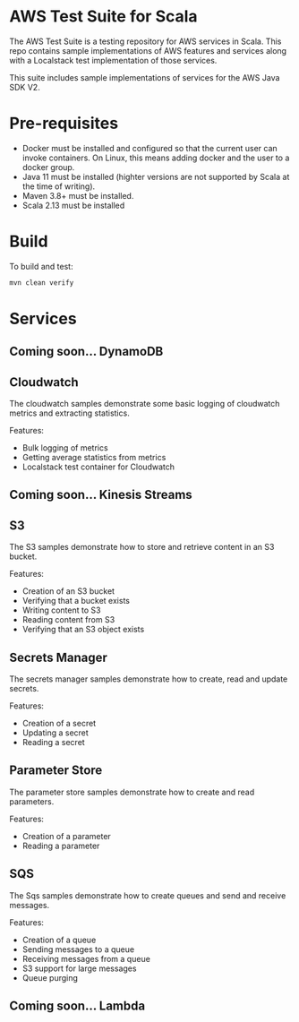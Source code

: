 # AWS Test Suite for Scala

The AWS Test Suite is a testing repository for AWS services in Scala.
This repo contains sample implementations of AWS features and services along with a Localstack test implementation of
those services.

This suite includes sample implementations of services for the AWS Java SDK V2.

# Pre-requisites

* Docker must be installed and configured so that the current user can invoke containers. On Linux, this means adding
docker and the user to a docker group.
* Java 11 must be installed (highter versions are not supported by Scala at the time of writing).
* Maven 3.8+ must be installed.
* Scala 2.13 must be installed

# Build
To build and test:
```bash
mvn clean verify
```

# Services
## Coming soon... DynamoDB

## Cloudwatch

The cloudwatch samples demonstrate some basic logging of cloudwatch metrics and extracting statistics.

Features:
* Bulk logging of metrics
* Getting average statistics from metrics
* Localstack test container for Cloudwatch

## Coming soon... Kinesis Streams

## S3

The S3 samples demonstrate how to store and retrieve content in an S3 bucket.

Features:
* Creation of an S3 bucket
* Verifying that a bucket exists
* Writing content to S3
* Reading content from S3
* Verifying that an S3 object exists

## Secrets Manager
The secrets manager samples demonstrate how to create, read and update secrets.

Features:
* Creation of a secret
* Updating a secret
* Reading a secret

## Parameter Store
The parameter store samples demonstrate how to create and read parameters.

Features:
* Creation of a parameter
* Reading a parameter

## SQS

The Sqs samples demonstrate how to create queues and send and receive messages.

Features:
* Creation of a queue
* Sending messages to a queue
* Receiving messages from a queue
* S3 support for large messages
* Queue purging

## Coming soon... Lambda
